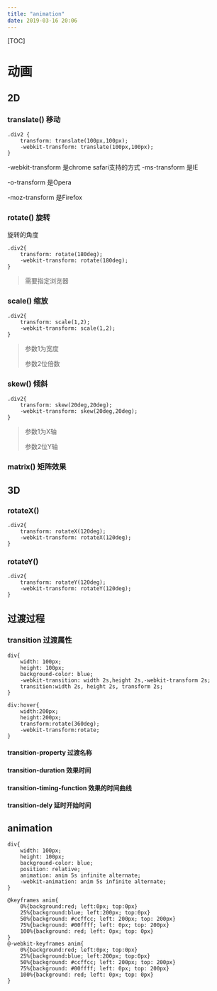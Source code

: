 ```yaml
---
title: "animation"
date: 2019-03-16 20:06
---
```



[TOC]



# 动画



## 2D

### translate() 移动

```
.div2 {
    transform: translate(100px,100px);
    -webkit-transform: translate(100px,100px);
}
```



-webkit-transform 是chrome safari支持的方式
-ms-transform 是IE

-o-transform 是Opera

-moz-transform 是Firefox





### rotate() 旋转

旋转的角度

```
.div2{
    transform: rotate(180deg);
    -webkit-transform: rotate(180deg);
}
```

> 需要指定浏览器





### scale() 缩放

```
.div2{
    transform: scale(1,2); 
    -webkit-transform: scale(1,2);
}
```

> 参数1为宽度
>
> 参数2位倍数



### skew() 倾斜

```
.div2{
    transform: skew(20deg,20deg); 
    -webkit-transform: skew(20deg,20deg);
}
```

> 参数1为X轴
>
> 参数2位Y轴



### matrix() 矩阵效果





## 3D



### rotateX()

```
.div2{
    transform: rotateX(120deg);
    -webkit-transform: rotateX(120deg);
}
```



### rotateY()

```
.div2{
    transform: rotateY(120deg);
    -webkit-transform: rotateY(120deg);
}
```





## 过渡过程

### transition 过渡属性

```
div{
    width: 100px;
    height: 100px;
    background-color: blue;
    -webkit-transition: width 2s,height 2s,-webkit-transform 2s;
    transition:width 2s, height 2s, transform 2s;    
}

div:hover{
    width:200px;
    height:200px;
    transform:rotate(360deg);
    -webkit-transform:rotate;    
}
```



#### transition-property 过渡名称



#### transition-duration 效果时间



#### transition-timing-function 效果的时间曲线



#### transition-dely 延时开始时间





## animation

```
div{
    width: 100px;
    height: 100px;
    background-color: blue;
    position: relative;
    animation: anim 5s infinite alternate;
	-webkit-animation: anim 5s infinite alternate;  
}

@keyframes anim{
    0%{background:red; left:0px; top:0px}
    25%{background:blue; left:200px; top:0px}
    50%{background: #ccffcc; left: 200px; top: 200px}
    75%{background: #00ffff; left: 0px; top: 200px}
    100%{background: red; left: 0px; top: 0px}
}
@-webkit-keyframes anim{
    0%{background:red; left:0px; top:0px}
    25%{background:blue; left:200px; top:0px}
    50%{background: #ccffcc; left: 200px; top: 200px}
    75%{background: #00ffff; left: 0px; top: 200px}
    100%{background: red; left: 0px; top: 0px}
}
```





